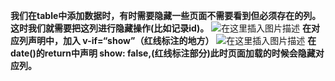 **我们在table中添加数据时，有时需要隐藏一些页面不需要看到但必须存在的列。这时我们就需要把这列进行隐藏操作(比如记录id)。**
 ![在这里插入图片描述](https://img-blog.csdnimg.cn/20190404143626148.png?x-oss-process=image/watermark,type_ZmFuZ3poZW5naGVpdGk,shadow_10,text_aHR0cHM6Ly9ibG9nLmNzZG4ubmV0L20wXzM3ODM1OTA2,size_16,color_FFFFFF,t_70)
 **在对应列声明中，加入 v-if=“show”（红线标注的地方）**
 ![在这里插入图片描述](https://img-blog.csdnimg.cn/20190404143651596.png)
 **在date()的return中声明 show: false,(红线标注部分)此时页面加载的时候会隐藏对应列。**